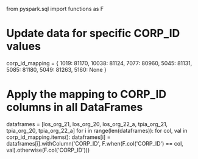 from pyspark.sql import functions as F

# Update data for specific CORP_ID values
corp_id_mapping = {
    1019: 81170,
    10038: 81124,
    7077: 80960,
    5045: 81131,
    5085: 81180,
    5049: 81263,
    5160: None
}

# Apply the mapping to CORP_ID columns in all DataFrames
dataframes = [los_org_21, los_org_20, los_org_22_a, tpia_org_21, tpia_org_20, tpia_org_22_a]
for i in range(len(dataframes)):
    for col, val in corp_id_mapping.items():
        dataframes[i] = dataframes[i].withColumn('CORP_ID', F.when(F.col('CORP_ID') == col, val).otherwise(F.col('CORP_ID')))
